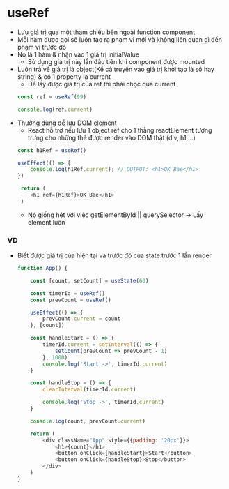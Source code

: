 # useRef 
- Lưu giá trị qua một tham chiếu bên ngoài function component
- Mỗi hàm được gọi sẽ luôn tạo ra phạm vi mới và không liên quan gì đến phạm vi trước đó
- Nó là 1 hàm & nhận vào 1 giá trị initialValue
    - Sử dụng giá trị này lần đầu tiên khi component được mounted
- Luôn trả về giá trị là object(Kể cả truyền vào giá trị khởi tạo là số hay string) & có 1 property là current 
    - Để lấy được giá trị của ref thì phải chọc qua current
    ```js
    const ref = useRef(99)

    console.log(ref.current)
    ```
- Thường dùng để lưu DOM element
    - React hỗ trợ nếu lưu 1 object ref cho 1 thằng reactElement tượng trưng cho những thẻ được render vào DOM thật (div, h1,...)
    ```js
    const h1Ref = useRef()

    useEffect(() => {
        console.log(h1Ref.current); // OUTPUT: <h1>OK Bae</h1>
    })
    
     return (
        <h1 ref={h1Ref}>OK Bae</h1>
     )
    ```
    - Nó giống hệt với việc getElementById || querySelector -> Lấy element luôn
    
### VD
- Biết được giá trị của hiện tại và trước đó của state trước 1 lần render
    ```js 
    function App() {

        const [count, setCount] = useState(60)

        const timerId = useRef()
        const prevCount = useRef()

        useEffect(() => {
            prevCount.current = count
        }, [count])

        const handleStart = () => {
            timerId.current = setInterval(() => {
                setCount(prevCount => prevCount - 1)
            }, 1000)
            console.log('Start ->', timerId.current)
        }

        const handleStop = () => {
            clearInterval(timerId.current)

            console.log('Stop ->', timerId.current)
        }

        console.log(count, prevCount.current)

        return (
            <div className="App" style={{padding: '20px'}}>
                <h1>{count}</h1>
                <button onClick={handleStart}>Start</button>
                <button onClick={handleStop}>Stop</button>
            </div>
        )
    }
    ```
